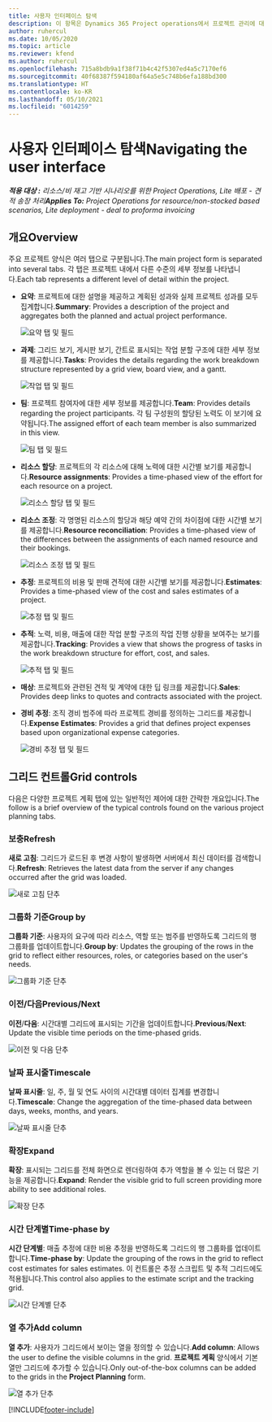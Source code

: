 ```yaml
---
title: 사용자 인터페이스 탐색
description: 이 항목은 Dynamics 365 Project operations에서 프로젝트 관리에 대한 정보를 제공합니다.
author: ruhercul
ms.date: 10/05/2020
ms.topic: article
ms.reviewer: kfend
ms.author: ruhercul
ms.openlocfilehash: 715a8bdb9a1f38f71b4c42f5307ed4a5c7170ef6
ms.sourcegitcommit: 40f68387f594180af64a5e5c748b6efa188bd300
ms.translationtype: HT
ms.contentlocale: ko-KR
ms.lasthandoff: 05/10/2021
ms.locfileid: "6014259"
---
```

# <a name="navigating-the-user-interface"></a><span data-ttu-id="e50ad-103">사용자 인터페이스 탐색</span><span class="sxs-lookup"><span data-stu-id="e50ad-103">Navigating the user interface</span></span>

<span data-ttu-id="e50ad-104">_**적용 대상 :** 리소스/비 재고 기반 시나리오를 위한 Project Operations, Lite 배포 - 견적 송장 처리_</span><span class="sxs-lookup"><span data-stu-id="e50ad-104">_**Applies To:** Project Operations for resource/non-stocked based scenarios, Lite deployment - deal to proforma invoicing_</span></span>

## <a name="overview"></a><span data-ttu-id="e50ad-105">개요</span><span class="sxs-lookup"><span data-stu-id="e50ad-105">Overview</span></span>

<span data-ttu-id="e50ad-106">주요 프로젝트 양식은 여러 탭으로 구분됩니다.</span><span class="sxs-lookup"><span data-stu-id="e50ad-106">The main project form is separated into several tabs.</span></span> <span data-ttu-id="e50ad-107">각 탭은 프로젝트 내에서 다른 수준의 세부 정보를 나타냅니다.</span><span class="sxs-lookup"><span data-stu-id="e50ad-107">Each tab represents a different level of detail within the project.</span></span>

- <span data-ttu-id="e50ad-108">**요약**: 프로젝트에 대한 설명을 제공하고 계획된 성과와 실제 프로젝트 성과를 모두 집계합니다.</span><span class="sxs-lookup"><span data-stu-id="e50ad-108">**Summary**: Provides a description of the project and aggregates both the planned and actual project performance.</span></span>

    ![요약 탭 및 필드](media/navigation7.png)

- <span data-ttu-id="e50ad-110">**과제**: 그리드 보기, 게시판 보기, 간트로 표시되는 작업 분할 구조에 대한 세부 정보를 제공합니다.</span><span class="sxs-lookup"><span data-stu-id="e50ad-110">**Tasks**: Provides the details regarding the work breakdown structure represented by a grid view, board view, and a gantt.</span></span>

    ![작업 탭 및 필드](media/navigation8.png)

- <span data-ttu-id="e50ad-112">**팀**: 프로젝트 참여자에 대한 세부 정보를 제공합니다.</span><span class="sxs-lookup"><span data-stu-id="e50ad-112">**Team**: Provides details regarding the project participants.</span></span> <span data-ttu-id="e50ad-113">각 팀 구성원의 할당된 노력도 이 보기에 요약됩니다.</span><span class="sxs-lookup"><span data-stu-id="e50ad-113">The assigned effort of each team member is also summarized in this view.</span></span>

    ![팀 탭 및 필드](media/navigation9.png)

- <span data-ttu-id="e50ad-115">**리소스 할당**: 프로젝트의 각 리소스에 대해 노력에 대한 시간별 보기를 제공합니다.</span><span class="sxs-lookup"><span data-stu-id="e50ad-115">**Resource assignments**: Provides a time-phased view of the effort for each resource on a project.</span></span>

    ![리소스 할당 탭 및 필드](media/navigation10.png)

- <span data-ttu-id="e50ad-117">**리소스 조정**: 각 명명된 리소스의 할당과 해당 예약 간의 차이점에 대한 시간별 보기를 제공합니다.</span><span class="sxs-lookup"><span data-stu-id="e50ad-117">**Resource reconciliation**: Provides a time-phased view of the differences between the assignments of each named resource and their bookings.</span></span>

    ![리소스 조정 탭 및 필드](media/navigation11.png)

- <span data-ttu-id="e50ad-119">**추정**: 프로젝트의 비용 및 판매 견적에 대한 시간별 보기를 제공합니다.</span><span class="sxs-lookup"><span data-stu-id="e50ad-119">**Estimates**: Provides a time-phased view of the cost and sales estimates of a project.</span></span>

    ![추정 탭 및 필드](media/navigation12.png)

- <span data-ttu-id="e50ad-121">**추적**: 노력, 비용, 매출에 대한 작업 분할 구조의 작업 진행 상황을 보여주는 보기를 제공합니다.</span><span class="sxs-lookup"><span data-stu-id="e50ad-121">**Tracking**: Provides a view that shows the progress of tasks in the work breakdown structure for effort, cost, and sales.</span></span>

    ![추적 탭 및 필드](media/navigation13.png)

- <span data-ttu-id="e50ad-123">**매상**: 프로젝트와 관련된 견적 및 계약에 대한 딥 링크를 제공합니다.</span><span class="sxs-lookup"><span data-stu-id="e50ad-123">**Sales**: Provides deep links to quotes and contracts associated with the project.</span></span>

- <span data-ttu-id="e50ad-124">**경비 추정**: 조직 경비 범주에 따라 프로젝트 경비를 정의하는 그리드를 제공합니다.</span><span class="sxs-lookup"><span data-stu-id="e50ad-124">**Expense Estimates**: Provides a grid that defines project expenses based upon organizational expense categories.</span></span>

    ![경비 추정 탭 및 필드](media/navigation14.png)

## <a name="grid-controls"></a><span data-ttu-id="e50ad-126">그리드 컨트롤</span><span class="sxs-lookup"><span data-stu-id="e50ad-126">Grid controls</span></span>

<span data-ttu-id="e50ad-127">다음은 다양한 프로젝트 계획 탭에 있는 일반적인 제어에 대한 간략한 개요입니다.</span><span class="sxs-lookup"><span data-stu-id="e50ad-127">The follow is a brief overview of the typical controls found on the various project planning tabs.</span></span>

### <a name="refresh"></a><span data-ttu-id="e50ad-128">보충</span><span class="sxs-lookup"><span data-stu-id="e50ad-128">Refresh</span></span>

<span data-ttu-id="e50ad-129">**새로 고침**: 그리드가 로드된 후 변경 사항이 발생하면 서버에서 최신 데이터를 검색합니다.</span><span class="sxs-lookup"><span data-stu-id="e50ad-129">**Refresh**: Retrieves the latest data from the server if any changes occurred after the grid was loaded.</span></span>

![새로 고침 단추](media/navigation7.png)

### <a name="group-by"></a><span data-ttu-id="e50ad-131">그룹화 기준</span><span class="sxs-lookup"><span data-stu-id="e50ad-131">Group by</span></span>

<span data-ttu-id="e50ad-132">**그룹화 기준**: 사용자의 요구에 따라 리소스, 역할 또는 범주를 반영하도록 그리드의 행 그룹화를 업데이트합니다.</span><span class="sxs-lookup"><span data-stu-id="e50ad-132">**Group by**: Updates the grouping of the rows in the grid to reflect either resources, roles, or categories based on the user's needs.</span></span>

![그룹화 기준 단추](media/navigation6.png)

### <a name="previousnext"></a><span data-ttu-id="e50ad-134">이전/다음</span><span class="sxs-lookup"><span data-stu-id="e50ad-134">Previous/Next</span></span>

<span data-ttu-id="e50ad-135">**이전**/**다음**: 시간대별 그리드에 표시되는 기간을 업데이트합니다.</span><span class="sxs-lookup"><span data-stu-id="e50ad-135">**Previous**/**Next**: Update the visible time periods on the time-phased grids.</span></span>

![이전 및 다음 단추](media/navigation2.png)

### <a name="timescale"></a><span data-ttu-id="e50ad-137">날짜 표시줄</span><span class="sxs-lookup"><span data-stu-id="e50ad-137">Timescale</span></span>

<span data-ttu-id="e50ad-138">**날짜 표시줄**: 일, 주, 월 및 연도 사이의 시간대별 데이터 집계를 변경합니다.</span><span class="sxs-lookup"><span data-stu-id="e50ad-138">**Timescale**: Change the aggregation of the time-phased data between days, weeks, months, and years.</span></span>

![날짜 표시줄 단추](media/navigation3.png)

### <a name="expand"></a><span data-ttu-id="e50ad-140">확장</span><span class="sxs-lookup"><span data-stu-id="e50ad-140">Expand</span></span>

<span data-ttu-id="e50ad-141">**확장**: 표시되는 그리드를 전체 화면으로 렌더링하여 추가 역할을 볼 수 있는 더 많은 기능을 제공합니다.</span><span class="sxs-lookup"><span data-stu-id="e50ad-141">**Expand**: Render the visible grid to full screen providing more ability to see additional roles.</span></span>

![확장 단추](media/navigation4.png)

### <a name="time-phase-by"></a><span data-ttu-id="e50ad-143">시간 단계별</span><span class="sxs-lookup"><span data-stu-id="e50ad-143">Time-phase by</span></span>

<span data-ttu-id="e50ad-144">**시간 단계별**: 매출 추정에 대한 비용 추정을 반영하도록 그리드의 행 그룹화를 업데이트합니다.</span><span class="sxs-lookup"><span data-stu-id="e50ad-144">**Time-phase by**: Update the grouping of the rows in the grid to reflect cost estimates for sales estimates.</span></span> <span data-ttu-id="e50ad-145">이 컨트롤은 추정 스크립트 및 추적 그리드에도 적용됩니다.</span><span class="sxs-lookup"><span data-stu-id="e50ad-145">This control also applies to the estimate script and the tracking grid.</span></span>

![시간 단계별 단추](media/navigation0.png)

### <a name="add-column"></a><span data-ttu-id="e50ad-147">열 추가</span><span class="sxs-lookup"><span data-stu-id="e50ad-147">Add column</span></span>

<span data-ttu-id="e50ad-148">**열 추가**: 사용자가 그리드에서 보이는 열을 정의할 수 있습니다.</span><span class="sxs-lookup"><span data-stu-id="e50ad-148">**Add column**: Allows the user to define the visible columns in the grid.</span></span> <span data-ttu-id="e50ad-149">**프로젝트 계획** 양식에서 기본 열만 그리드에 추가할 수 있습니다.</span><span class="sxs-lookup"><span data-stu-id="e50ad-149">Only out-of-the-box columns can be added to the grids in the **Project Planning** form.</span></span>

![열 추가 단추](media/navigation5.png)


[!INCLUDE[footer-include](../includes/footer-banner.md)]